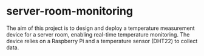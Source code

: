 # server-room-monitoring
The aim of this project is to design and deploy a temperature measurement device for a server room, enabling real-time temperature monitoring. The device relies on a Raspberry Pi and a temperature sensor (DHT22) to collect data.
